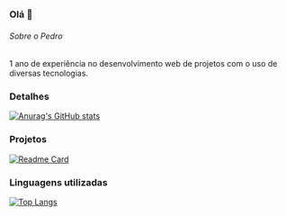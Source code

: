 ### Olá 👋

###### Sobre o Pedro
1 ano de experiência no desenvolvimento web de projetos com o uso de diversas tecnologias.

### Detalhes

[![Anurag's GitHub stats](https://github-readme-stats.vercel.app/api?username=pedrotiburcio&show_icons=true&theme=dark)](https://github.com/anuraghazra/github-readme-stats)

### Projetos

[![Readme Card](https://github-readme-stats.vercel.app/api/pin/?username=pedrotiburcio&repo=efood.github.io&theme=dark)](https://github.com/anuraghazra/github-readme-stats)

### Linguagens utilizadas

[![Top Langs](https://github-readme-stats.vercel.app/api/top-langs/?username=pedrotiburcio&layout=compact)](https://github.com/anuraghazra/github-readme-stats)
